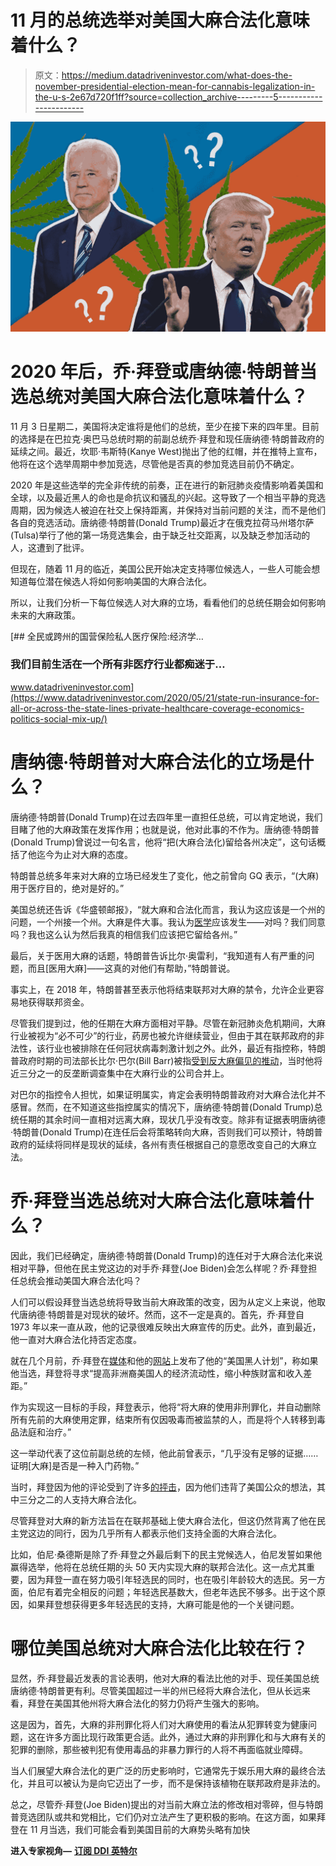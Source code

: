 # 11 月的总统选举对美国大麻合法化意味着什么？

> 原文：<https://medium.datadriveninvestor.com/what-does-the-november-presidential-election-mean-for-cannabis-legalization-in-the-u-s-2e67d720f1ff?source=collection_archive---------5----------------------->

![](img/29f88739e2d6020564a2355271d9aed5.png)

# 2020 年后，乔·拜登或唐纳德·特朗普当选总统对美国大麻合法化意味着什么？

11 月 3 日星期二，美国将决定谁将是他们的总统，至少在接下来的四年里。目前的选择是在巴拉克·奥巴马总统时期的前副总统乔·拜登和现任唐纳德·特朗普政府的延续之间。最近，坎耶·韦斯特(Kanye West)抛出了他的红帽，并在推特上宣布，他将在这个选举周期中参加竞选，尽管他是否真的参加竞选目前仍不确定。

2020 年是这些选举的完全非传统的前奏，正在进行的新冠肺炎疫情影响着美国和全球，以及最近黑人的命也是命抗议和骚乱的兴起。这导致了一个相当平静的竞选周期，因为候选人被迫在社交上保持距离，并保持对当前问题的关注，而不是他们各自的竞选活动。唐纳德·特朗普(Donald Trump)最近才在俄克拉荷马州塔尔萨(Tulsa)举行了他的第一场竞选集会，由于缺乏社交距离，以及缺乏参加活动的人，这遭到了批评。

但现在，随着 11 月的临近，美国公民开始决定支持哪位候选人，一些人可能会想知道每位潜在候选人将如何影响美国的大麻合法化。

所以，让我们分析一下每位候选人对大麻的立场，看看他们的总统任期会如何影响未来的大麻政策。

[](https://www.datadriveninvestor.com/2020/05/21/state-run-insurance-for-all-or-across-the-state-lines-private-healthcare-coverage-economics-politics-social-mix-up/) [## 全民或跨州的国营保险私人医疗保险:经济学…

### 我们目前生活在一个所有非医疗行业都痴迷于…

www.datadriveninvestor.com](https://www.datadriveninvestor.com/2020/05/21/state-run-insurance-for-all-or-across-the-state-lines-private-healthcare-coverage-economics-politics-social-mix-up/) 

# 唐纳德·特朗普对大麻合法化的立场是什么？

唐纳德·特朗普(Donald Trump)在过去四年里一直担任总统，可以肯定地说，我们目睹了他的大麻政策在发挥作用；也就是说，他对此事的不作为。唐纳德·特朗普(Donald Trump)曾说过一句名言，他将“把(大麻合法化)留给各州决定”，这句话概括了他迄今为止对大麻的态度。

特朗普总统多年来对大麻的立场已经发生了变化，他之前曾向 GQ 表示，“(大麻)用于医疗目的，绝对是好的。”

美国总统还告诉《华盛顿邮报》，“就大麻和合法化而言，我认为这应该是一个州的问题，一个州接一个州。大麻是件大事。我认为[医学](https://thegreenfund.com/where-is-medical-marijuana-legal-in-the-u-s)应该发生——对吗？我们同意吗？我也这么认为然后我真的相信我们应该把它留给各州。”

最后，关于医用大麻的话题，特朗普告诉比尔·奥雷利，“我知道有人有严重的问题，而且[医用大麻]——这真的对他们有帮助，”特朗普说。

事实上，在 2018 年，特朗普甚至表示他将结束联邦对大麻的禁令，允许企业更容易地获得联邦资金。

尽管我们提到过，他的任期在大麻方面相对平静。尽管在新冠肺炎危机期间，大麻行业被视为“必不可少”的行业，药房也被允许继续营业，但由于其在联邦政府的非法性，该行业也被排除在任何冠状病毒刺激计划之外。此外，最近有指控称，特朗普政府时期的司法部长比尔·巴尔(Bill Barr)被指[受到反大麻偏见的推动](https://thegreenfund.com/the-u-s-attorney-general-is-accused-of-having-an-anti-cannabis-bias)，当时他将近三分之一的反垄断调查集中在大麻行业的公司合并上。

对巴尔的指控令人担忧，如果证明属实，肯定会表明特朗普政府对大麻合法化并不感冒。然而，在不知道这些指控属实的情况下，唐纳德·特朗普(Donald Trump)总统任期的其余时间一直相对远离大麻，现状几乎没有改变。除非有证据表明唐纳德·特朗普(Donald Trump)在连任后会将策略转向大麻，否则我们可以预计，特朗普政府的延续将同样是现状的延续，各州有责任根据自己的意愿改变自己的大麻立法。

# 乔·拜登当选总统对大麻合法化意味着什么？

因此，我们已经确定，唐纳德·特朗普(Donald Trump)的连任对于大麻合法化来说相对平静，但他在民主党这边的对手乔·拜登(Joe Biden)会怎么样呢？乔·拜登担任总统会推动美国大麻合法化吗？

人们可以假设拜登当选总统将导致当前大麻政策的改变，因为从定义上来说，他取代唐纳德·特朗普是对现状的破坏。然而，这不一定是真的。首先，乔·拜登自 1973 年以来一直从政，他的记录很难反映出大麻宣传的历史。此外，直到最近，他一直对大麻合法化持否定态度。

就在几个月前，乔·拜登在[媒体](https://medium.com/@JoeBiden/lift-every-voice-the-biden-plan-for-black-america-d546228da188)和他的[网站](https://joebiden.com/blackamerica/)上发布了他的“美国黑人计划”，称如果他当选，拜登将寻求“提高非洲裔美国人的经济流动性，缩小种族财富和收入差距。”

作为实现这一目标的手段，拜登表示，他将“将大麻的使用非刑罪化，并自动删除所有先前的大麻使用定罪，结束所有仅因吸毒而被监禁的人，而是将个人转移到毒品法庭和治疗。”

这一举动代表了这位前副总统的左倾，他此前曾表示，“几乎没有足够的证据……证明[大麻]是否是一种入门药物。”

当时，拜登因为他的评论受到了许多[的抨击](https://www.cbsnews.com/news/joe-biden-rolls-back-stance-on-marijuana-being-a-gateway-drug-2019-11-26/)，因为他们违背了美国公众的想法，其中三分之二的人支持大麻合法化。

尽管拜登对大麻的新方法旨在在联邦基础上使大麻合法化，但这仍然背离了他在民主党这边的同行，因为几乎所有人都表示他们支持全面的大麻合法化。

比如，伯尼·桑德斯是除了乔·拜登之外最后剩下的民主党候选人，伯尼发誓如果他赢得选举，他将在总统任期的头 50 天内实现大麻的联邦合法化。这一点尤其重要，因为拜登一直在努力吸引年轻选民的同时，也在吸引年龄较大的选民。另一方面，伯尼有着完全相反的问题；年轻选民基数大，但老年选民不够多。出于这个原因，如果拜登想获得更多年轻选民的支持，大麻可能是他的一个关键问题。

# 哪位美国总统对大麻合法化比较在行？

显然，乔·拜登最近发表的言论表明，他对大麻的看法比他的对手、现任美国总统唐纳德·特朗普更有利。尽管美国超过一半的州已经将大麻合法化，但从长远来看，拜登在美国其他州将大麻合法化的努力仍将产生强大的影响。

这是因为，首先，大麻的非刑罪化将人们对大麻使用的看法从犯罪转变为健康问题，这在许多方面比现行政策更合适。此外，通过大麻的非刑罪化和与大麻有关的犯罪的删除，那些被判犯有使用毒品的非暴力罪行的人将不再面临就业障碍。

当人们展望大麻合法化的更广泛的历史影响时，它通常先于娱乐用大麻的最终合法化，并且可以被认为是向它迈出了一步，而不是保持该植物在联邦政府是非法的。

总之，尽管乔·拜登(Joe Biden)提出的对当前大麻立法的修改相对零碎，但与特朗普竞选团队或共和党相比，它们仍对立法产生了更积极的影响。在这方面，如果拜登在 11 月当选，我们可能会看到美国目前的大麻势头略有加快

**进入专家视角—** [**订阅 DDI 英特尔**](https://datadriveninvestor.com/ddi-intel)